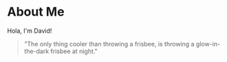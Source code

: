 # About Me

Hola, I'm David!

> "The only thing cooler than throwing a frisbee, is throwing a glow-in-the-dark frisbee at night."
